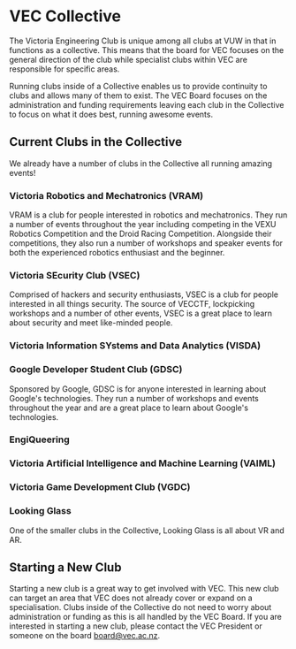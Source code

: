# VEC Collective

The Victoria Engineering Club is unique among all clubs at VUW in that in functions as a collective. This means that the board for VEC focuses on the general direction of the club while specialist clubs within VEC are responsible for specific areas.


Running clubs inside of a Collective enables us to provide continuity to clubs and allows many of them to exist. The VEC Board focuses on the administration and funding requirements leaving each club in the Collective to focus on what it does best, running awesome events.

## Current Clubs in the Collective
We already have a number of clubs in the Collective all running amazing events!

### Victoria Robotics and Mechatronics (VRAM)
VRAM is a club for people interested in robotics and mechatronics. They run a number of events throughout the year including competing in the VEXU Robotics Competition and the Droid Racing Competition. Alongside their competitions, they also run a number of workshops and speaker events for both the experienced robotics enthusiast and the beginner.

### Victoria SEcurity Club (VSEC)
Comprised of hackers and security enthusiasts, VSEC is a club for people interested in all things security. The source of VECCTF, lockpicking workshops and a number of other events, VSEC is a great place to learn about security and meet like-minded people.

### Victoria Information SYstems and Data Analytics (VISDA)


### Google Developer Student Club (GDSC)
Sponsored by Google, GDSC is for anyone interested in learning about Google's technologies. They run a number of workshops and events throughout the year and are a great place to learn about Google's technologies.

### EngiQueering

### Victoria Artificial Intelligence and Machine Learning (VAIML)

### Victoria Game Development Club (VGDC)


### Looking Glass
One of the smaller clubs in the Collective, Looking Glass is all about VR and AR.

## Starting a New Club

Starting a new club is a great way to get involved with VEC. This new club can target an area that VEC does not already cover or expand on a specialisation. Clubs inside of the Collective do not need to worry about administration or funding as this is all handled by the VEC Board. If you are interested in starting a new club, please contact the VEC President or someone on the board <board@vec.ac.nz>.

